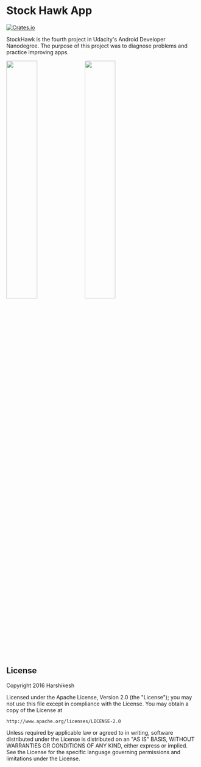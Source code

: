 # Stock Hawk App
[![Crates.io](https://img.shields.io/crates/l/rustc-serialize.svg?maxAge=2592000)]()

StockHawk is the fourth project in Udacity's Android Developer Nanodegree. The purpose of this project was to diagnose problems and practice improving apps. 

<img width="40%" src="https://github.com/harshikesh/stockhawk/blob/master/app/image/start.png" />
<img width="40%" src="https://github.com/harshikesh/stockhawk/blob/master/app/image/detail.png" />

## License

Copyright 2016 Harshikesh

Licensed under the Apache License, Version 2.0 (the "License");
you may not use this file except in compliance with the License.
You may obtain a copy of the License at

    http://www.apache.org/licenses/LICENSE-2.0

Unless required by applicable law or agreed to in writing, software
distributed under the License is distributed on an "AS IS" BASIS,
WITHOUT WARRANTIES OR CONDITIONS OF ANY KIND, either express or implied.
See the License for the specific language governing permissions and
limitations under the License.
